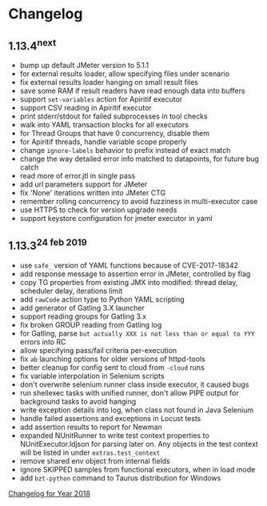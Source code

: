 # Changelog

## 1.13.4<sup>next</sup>

- bump up default JMeter version to 5.1.1
- for external results loader, allow specifying files under scenario
- fix external results loader hanging on small result files
- save some RAM if result readers have read enough data into buffers
- support `set-variables` action for Apiritif executor
- support CSV reading in Apiritif executor
- print stderr/stdout for failed subprocesses in tool checks
- walk into YAML transaction blocks for all executors
- for Thread Groups that have 0 concurrency, disable them
- for Apiritif threads, handle variable scope properly
- change `ignore-labels` behavior to prefix instead of exact match
- change the way detailed error info matched to datapoints, for future bug catch
- read more of error.jtl in single pass
- add url parameters support for JMeter
- fix 'None' iterations written into JMeter CTG
- remember rolling concurrency to avoid fuzziness in multi-executor case
- use HTTPS to check for version upgrade needs
- support keystore configuration for jmeter executor in yaml


## 1.13.3<sup>24 feb 2019</sup>

- use `safe_` version of YAML functions because of CVE-2017-18342
- add response message to assertion error in JMeter, controlled by flag
- copy TG properties from existing JMX into modified: thread delay, scheduler delay, iterations limit
- add `rawCode` action type to Python YAML scripting
- add generator of Gatling 3.X launcher
- support reading groups for Gatling 3.x
- fix broken GROUP reading from Gatling log
- for Gatling, parse `but actually XXX is not less than or equal to YYY` errors into RC
- allow specifying pass/fail criteria per-execution
- fix `ab` launching options for older versions of httpd-tools
- better cleanup for config sent to cloud from `-cloud` runs
- fix variable interpolation in Selenium scripts
- don't overwrite selenium runner class inside executor, it caused bugs
- run shellexec tasks with unified runner, don't allow PIPE output for background tasks to avoid hanging
- write exception details into log, when class not found in Java Selenium
- handle failed assertions and exceptions in Locust tests
- add assertion results to report for Newman
- expanded NUnitRunner to write test context properties to NUnitExecutor.ldjson for parsing later on.  Any objects in the test context will be listed in under `extras.test_context`
- remove shared env object from internal fields
- ignore SKIPPED samples from functional executors, when in load mode
- add `bzt-python` command to Taurus distribution for Windows
 
[Changelog for Year 2018](Changelog2018.md)
